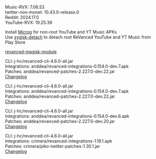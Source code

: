 Music-RVX: 7.08.53  
twitter-non-monet: 10.43.0-release.0  
Reddit: 2024.17.0  
YouTube-RVX: 19.25.39  

Install [Microg](https://github.com/ReVanced/GmsCore/releases) for non-root YouTube and YT Music APKs  
Use [zygisk-detach](https://github.com/j-hc/zygisk-detach) to detach root ReVanced YouTube and YT Music from Play Store  

[revanced-magisk-module](https://github.com/j-hc/revanced-magisk-module)
  
CLI: j-hc/revanced-cli-4.6.0-all.jar  
Integrations: anddea/revanced-integrations-0.154.0-dev.7.apk  
Patches: anddea/revanced-patches-2.227.0-dev.22.jar  
[Changelog](https://github.com/anddea/revanced-patches/releases/tag/v2.227.0-dev.22)

CLI: j-hc/revanced-cli-4.6.0-all.jar  
Integrations: anddea/revanced-integrations-0.154.0-dev.7.apk  
Patches: anddea/revanced-patches-2.227.0-dev.22.jar  
[Changelog](https://github.com/anddea/revanced-patches/releases/tag/v2.227.0-dev.22)

CLI: j-hc/revanced-cli-4.6.0-all.jar  
Integrations: anddea/revanced-integrations-0.154.0-dev.6.apk  
Patches: anddea/revanced-patches-2.227.0-dev.20.jar  
[Changelog](https://github.com/anddea/revanced-patches/releases/tag/v2.227.0-dev.20)

CLI: j-hc/revanced-cli-4.6.0-all.jar  
Integrations: crimera/revanced-integrations-1.19.1.apk  
Patches: crimera/piko-twitter-patches-1.30.1.jar  
[Changelog](https://github.com/crimera/piko/releases/tag/v1.30.1)  
